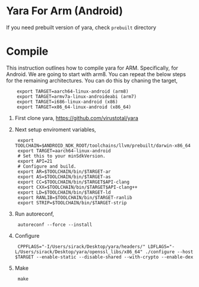 # Yara For Arm (Android)

If you need prebuilt version of yara, check `prebuilt` directory

# Compile

This instruction outlines how to compile yara for ARM. Specifically, for Android. We are going to start with 
arm8. You can repeat the below steps for the remaining
architectures. You can do this by chaning the target, 
    
        export TARGET=aarch64-linux-android (arm8)
        export TARGET=armv7a-linux-androideabi (arm7)
        export TARGET=i686-linux-android (x86)
        export TARGET=x86_64-linux-android (x86_64)

1. First clone yara, https://github.com/virustotal/yara
2. Next setup enviroment variables, 

        export TOOLCHAIN=$ANDROID_NDK_ROOT/toolchains/llvm/prebuilt/darwin-x86_64
        export TARGET=aarch64-linux-android
        # Set this to your minSdkVersion.
        export API=21
        # Configure and build.
        export AR=$TOOLCHAIN/bin/$TARGET-ar
        export AS=$TOOLCHAIN/bin/$TARGET-as
        export CC=$TOOLCHAIN/bin/$TARGET$API-clang
        export CXX=$TOOLCHAIN/bin/$TARGET$API-clang++
        export LD=$TOOLCHAIN/bin/$TARGET-ld
        export RANLIB=$TOOLCHAIN/bin/$TARGET-ranlib
        export STRIP=$TOOLCHAIN/bin/$TARGET-strip

3. Run autoreconf, 
    
        autoreconf --force --install

4. Configure

        CPPFLAGS="-I/Users/sirack/Desktop/yara/headers/" LDFLAGS="-L/Users/sirack/Desktop/yara/openssl_libs/x86_64" ./configure --host $TARGET --enable-static --disable-shared --with-crypto --enable-dex

5. Make
        
        make
